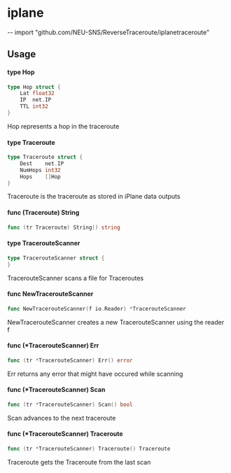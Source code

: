 # iplane
--
    import "github.com/NEU-SNS/ReverseTraceroute/iplanetraceroute"


## Usage

#### type Hop

```go
type Hop struct {
	Lat float32
	IP  net.IP
	TTL int32
}
```

Hop represents a hop in the traceroute

#### type Traceroute

```go
type Traceroute struct {
	Dest    net.IP
	NumHops int32
	Hops    []Hop
}
```

Traceroute is the traceroute as stored in iPlane data outputs

#### func (Traceroute) String

```go
func (tr Traceroute) String() string
```

#### type TracerouteScanner

```go
type TracerouteScanner struct {
}
```

TracerouteScanner scans a file for Traceroutes

#### func  NewTracerouteScanner

```go
func NewTracerouteScanner(f io.Reader) *TracerouteScanner
```
NewTracerouteScanner creates a new TracerouteScanner using the reader f

#### func (*TracerouteScanner) Err

```go
func (tr *TracerouteScanner) Err() error
```
Err returns any error that might have occured while scanning

#### func (*TracerouteScanner) Scan

```go
func (tr *TracerouteScanner) Scan() bool
```
Scan advances to the next traceroute

#### func (*TracerouteScanner) Traceroute

```go
func (tr *TracerouteScanner) Traceroute() Traceroute
```
Traceroute gets the Traceroute from the last scan
